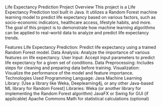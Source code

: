 Life Expectancy Prediction Project
Overview
This project is a Life Expectancy Prediction tool built in Java. It utilizes a Random Forest machine learning model to predict life expectancy based on various factors, such as socio-economic indicators, healthcare access, lifestyle habits, and more. The goal of this project is to demonstrate how machine learning algorithms can be applied to real-world data to analyze and predict life expectancy trends.

Features
Life Expectancy Prediction: Predict life expectancy using a trained Random Forest model.
Data Analysis: Analyze the importance of various features on life expectancy.
User Input: Accept input parameters to predict life expectancy for a given set of conditions.
Data Preprocessing: Includes steps for cleaning and preparing data before training.
Visualization: Visualize the performance of the model and feature importance.
Technologies Used
Programming Language: Java
Machine Learning Library: [Use a library like Weka, Deeplearning4j, or any other Java-based ML library for Random Forest]
Libraries:
Weka (or another library for implementing the Random Forest algorithm)
JavaFX or Swing for GUI (if applicable)
Apache Commons Math for statistical calculations (optional)
